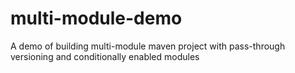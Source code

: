 # multi-module-demo
A demo of building multi-module maven project with pass-through versioning and conditionally enabled modules
